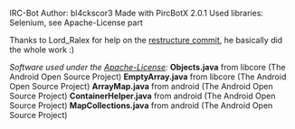 IRC-Bot
Author: bl4ckscor3 
Made with PircBotX 2.0.1
Used libraries: Selenium, see Apache-License part

Thanks to Lord_Ralex for help on the [restructure commit](http://github.com/bl4ckscor3/bl4ckb0t/commit/0703810f5870d2cdb7c678ff983671c2884fa7e9), he basically did the whole work :)

_Software used under the [Apache-License](https://github.com/bl4ckscor3/bl4ckb0t/blob/master/APACHELICENSE.md):_
**Objects.java** from libcore (The Android Open Source Project)
**EmptyArray.java** from libcore (The Android Open Source Project)
**ArrayMap.java** from android (The Android Open Source Project)
**ContainerHelper.java** from android (The Android Open Source Project)
**MapCollections.java** from android (The Android Open Source Project)